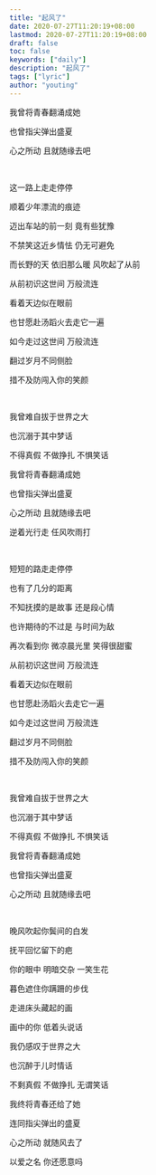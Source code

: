 ```yaml
---
title: "起风了"
date: 2020-07-27T11:20:19+08:00
lastmod: 2020-07-27T11:20:19+08:00
draft: false
toc: false
keywords: ["daily"]
description: "起风了"
tags: ["lyric"]
author: "youting"
---
```


我曾将青春翻涌成她

也曾指尖弹出盛夏

心之所动 且就随缘去吧

<br />

这一路上走走停停

顺着少年漂流的痕迹

迈出车站的前一刻 竟有些犹豫

不禁笑这近乡情怯 仍无可避免

而长野的天 依旧那么暖 风吹起了从前

从前初识这世间 万般流连

看着天边似在眼前

也甘愿赴汤蹈火去走它一遍

如今走过这世间 万般流连

翻过岁月不同侧脸

措不及防闯入你的笑颜

<br />

我曾难自拔于世界之大

也沉溺于其中梦话

不得真假 不做挣扎 不惧笑话

我曾将青春翻涌成她

也曾指尖弹出盛夏

心之所动 且就随缘去吧

逆着光行走 任风吹雨打

<br />

短短的路走走停停

也有了几分的距离

不知抚摸的是故事 还是段心情

也许期待的不过是 与时间为敌

再次看到你 微凉晨光里 笑得很甜蜜

从前初识这世间 万般流连

看着天边似在眼前

也甘愿赴汤蹈火去走它一遍

如今走过这世间 万般流连

翻过岁月不同侧脸

措不及防闯入你的笑颜

<br />

我曾难自拔于世界之大

也沉溺于其中梦话

不得真假 不做挣扎 不惧笑话

我曾将青春翻涌成她

也曾指尖弹出盛夏

心之所动 且就随缘去吧

<br />

晚风吹起你鬓间的白发

抚平回忆留下的疤

你的眼中 明暗交杂 一笑生花

暮色遮住你蹒跚的步伐

走进床头藏起的画

画中的你 低着头说话

我仍感叹于世界之大

也沉醉于儿时情话

不剩真假 不做挣扎 无谓笑话

我终将青春还给了她

连同指尖弹出的盛夏

心之所动 就随风去了

以爱之名 你还愿意吗

<br />
